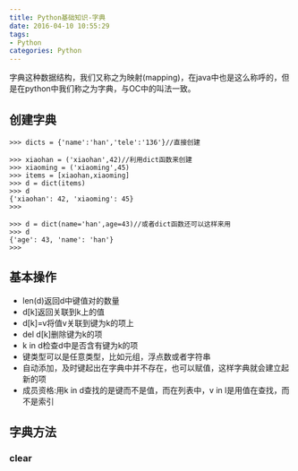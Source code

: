 ```yaml
---
title: Python基础知识-字典
date: 2016-04-10 10:55:29
tags:
- Python
categories: Python
---
```

字典这种数据结构，我们又称之为映射(mapping)，在java中也是这么称呼的，但是在python中我们称之为字典，与OC中的叫法一致。
<!--more-->
## 创建字典
```
>>> dicts = {'name':'han','tele':'136'}//直接创建

>>> xiaohan = ('xiaohan',42)//利用dict函数来创建
>>> xiaoming = ('xiaoming',45)
>>> items = [xiaohan,xiaoming]
>>> d = dict(items)
>>> d
{'xiaohan': 42, 'xiaoming': 45}
>>> 

>>> d = dict(name='han',age=43)//或者dict函数还可以这样来用
>>> d
{'age': 43, 'name': 'han'}
>>> 
```
## 基本操作
- len(d)返回d中键值对的数量
- d[k]返回关联到k上的值
- d[k]=v将值v关联到键为k的项上
- del d[k]删除键为k的项
- k in d检查d中是否含有键为k的项
- 键类型可以是任意类型，比如元组，浮点数或者字符串
- 自动添加，及时键起出在字典中并不存在，也可以赋值，这样字典就会建立起新的项
- 成员资格:用k in d查找的是键而不是值，而在列表中，v in l是用值在查找，而不是索引

## 字典方法
### clear
```

```
### 

